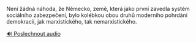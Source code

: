 
Není žádná náhoda, že Německo, země, která jako první zavedla systém sociálního zabezpečení, bylo kolébkou obou druhů moderního pohrdání demokracií, jak marxistického, tak nemarxistického.

[🔊 Poslechnout audio](/data/7-paragraphs/audio/chapter_111/para_003-Nen-dn-nhoda-e-Nmecko-zem-kter-jako-pr.mp3)

